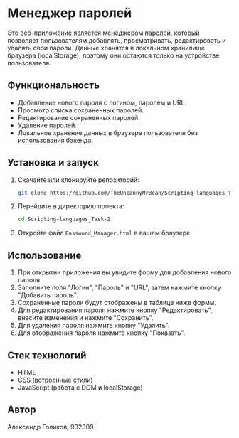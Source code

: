 ﻿
# Менеджер паролей

Это веб-приложение является менеджером паролей, который позволяет пользователям добавлять, просматривать, редактировать и удалять свои пароли. Данные хранятся в локальном хранилище браузера (localStorage), поэтому они остаются только на устройстве пользователя.

## Функциональность

- Добавление нового пароля с логином, паролем и URL.
- Просмотр списка сохраненных паролей.
- Редактирование сохраненных паролей.
- Удаление паролей.
- Локальное хранение данных в браузере пользователя без использования бэкенда.

## Установка и запуск

1. Скачайте или клонируйте репозиторий:
    ```sh
    git clone https://github.com/TheUncannyMrBean/Scripting-languages_Task-2.git
    ```

2. Перейдите в директорию проекта:
    ```sh
    cd Scripting-languages_Task-2
    ```

3. Откройте файл `Password_Manager.html` в вашем браузере.

## Использование

1. При открытии приложения вы увидите форму для добавления нового пароля.
2. Заполните поля "Логин", "Пароль" и "URL", затем нажмите кнопку "Добавить пароль".
3. Сохраненные пароли будут отображены в таблице ниже формы.
4. Для редактирования пароля нажмите кнопку "Редактировать", внесите изменения и нажмите "Сохранить".
5. Для удаления пароля нажмите кнопку "Удалить".
6. Для отображения пароля нажмите кнопку "Показать".

## Стек технологий

- HTML
- CSS (встроенные стили)
- JavaScript (работа с DOM и localStorage)

## Автор

Александр Голиков, 932309

